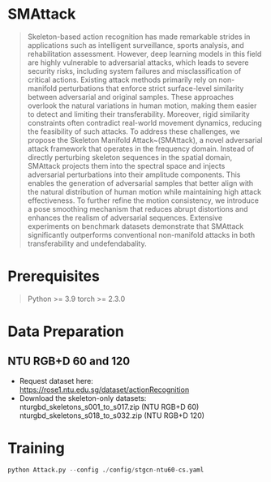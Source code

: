 # SMAttack
> Skeleton-based action recognition has made remarkable strides in applications such as intelligent surveillance, sports analysis, and rehabilitation assessment. 
However, deep learning models in this field are highly vulnerable to adversarial attacks, which leads to severe security risks, including system failures and misclassification of critical actions. 
Existing attack methods primarily rely on non-manifold perturbations that enforce strict surface-level similarity between adversarial and original samples. 
These approaches overlook the natural variations in human motion, making them easier to detect and limiting their transferability. 
Moreover, rigid similarity constraints often contradict real-world movement dynamics, reducing the feasibility of such attacks.
To address these challenges, we propose the Skeleton Manifold Attack~(SMAttack), a novel adversarial attack framework that operates in the frequency domain. 
Instead of directly perturbing skeleton sequences in the spatial domain, SMAttack projects them into the spectral space and injects adversarial perturbations into their amplitude components. 
This enables the generation of adversarial samples that better align with the natural distribution of human motion while maintaining high attack effectiveness. 
To further refine the motion consistency, we introduce a pose smoothing mechanism that reduces abrupt distortions and enhances the realism of adversarial sequences.
Extensive experiments on benchmark datasets demonstrate that SMAttack significantly outperforms conventional non-manifold attacks in both transferability and undefendabality. 

# Prerequisites
> Python >= 3.9
  torch >= 2.3.0

# Data Preparation
## NTU RGB+D 60 and 120
- Request dataset here: https://rose1.ntu.edu.sg/dataset/actionRecognition
- Download the skeleton-only datasets:  
  nturgbd_skeletons_s001_to_s017.zip (NTU RGB+D 60)  
  nturgbd_skeletons_s018_to_s032.zip (NTU RGB+D 120)

# Training
```python
python Attack.py --config ./config/stgcn-ntu60-cs.yaml
```

